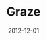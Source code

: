 ---
title: Graze
client: Red Ant / Graze
description: Discover the joy of tasty, wholesome snacks posted to you through your letterbox. I worked on one of the earliest versions of the Graze mobile app.
date: 2012-12-01
casestudy: false
---